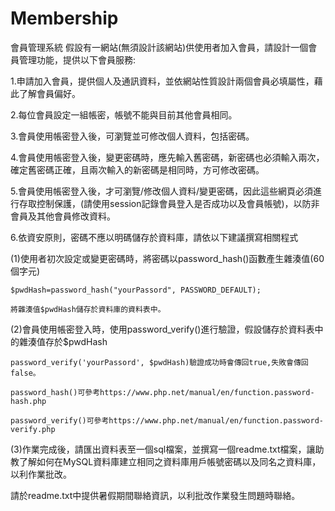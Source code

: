 # Membership
會員管理系統
假設有一網站(無須設計該網站)供使用者加入會員，請設計一個會員管理功能，提供以下會員服務:

1.申請加入會員，提供個人及通訊資料，並依網站性質設計兩個會員必填屬性，藉此了解會員偏好。

2.每位會員設定一組帳密，帳號不能與目前其他會員相同。

3.會員使用帳密登入後，可瀏覽並可修改個人資料，包括密碼。

4.會員使用帳密登入後，變更密碼時，應先輸入舊密碼，新密碼也必須輸入兩次，確定舊密碼正確，且兩次輸入的新密碼是相同時，方可修改密碼。

5.會員使用帳密登入後，才可瀏覽/修改個人資料/變更密碼，因此這些網頁必須進行存取控制保護，(請使用session記錄會員登入是否成功以及會員帳號)，以防非會員及其他會員修改資料。

6.依資安原則，密碼不應以明碼儲存於資料庫，請依以下建議撰寫相關程式
    
(1)使用者初次設定或變更密碼時，將密碼以password_hash()函數產生雜湊值(60個字元)
       
    $pwdHash=password_hash("yourPassord", PASSWORD_DEFAULT);
    
    將雜湊值$pwdHash儲存於資料庫的資料表中。
    
(2)會員使用帳密登入時，使用password_verify()進行驗證，假設儲存於資料表中的雜湊值存於$pwdHash

    password_verify('yourPassord', $pwdHash)驗證成功時會傳回true,失敗會傳回false。

    password_hash()可參考https://www.php.net/manual/en/function.password-hash.php
    
    password_verify()可參考https://www.php.net/manual/en/function.password-verify.php
 
(3)作業完成後，請匯出資料表至一個sql檔案，並撰寫一個readme.txt檔案，讓助教了解如何在MySQL資料庫建立相同之資料庫用戶帳號密碼以及同名之資料庫，以利作業批改。

請於readme.txt中提供暑假期間聯絡資訊，以利批改作業發生問題時聯絡。
